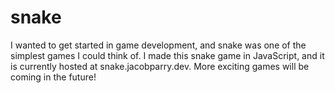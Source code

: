 # snake
I wanted to get started in game development, and snake was one of the simplest games I could think of.
I made this snake game in JavaScript, and it is currently hosted at snake.jacobparry.dev.
More exciting games will be coming in the future!